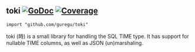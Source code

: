## toki [![GoDoc](https://godoc.org/github.com/guregu/toki?status.svg)](https://godoc.org/github.com/guregu/toki) [![Coverage](http://gocover.io/_badge/github.com/guregu/toki?0)](http://gocover.io/github.com/guregu/toki)
`import "github.com/guregu/toki"`

toki (時) is a small library for handling the SQL TIME type. It has support for nullable TIME columns, as well as JSON (un)marshaling. 